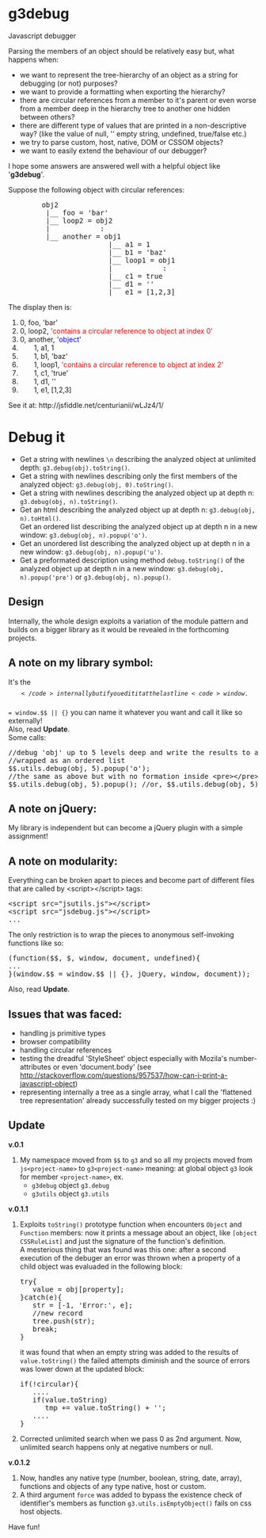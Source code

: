 g3debug
=======

Javascript debugger

Parsing the members of an object should be relatively easy but, what happens when:

+ we want to represent the tree-hierarchy of an object as a string for debugging (or not) purposes?
+ we want to provide a formatting when exporting the hierarchy?
+ there are circular references from a member to it's parent or even worse from a member deep in the hierarchy tree to another one hidden between others?
+ there are different type of values that are printed in a non-descriptive way? (like the value of null, '' empty string, undefined, true/false etc.)
+ we try to parse custom, host, native, DOM or CSSOM objects?
+ we want to easily extend the behaviour of our debugger?

I hope some answers are answered well with a helpful object like '<b>g3debug</b>'.

Suppose the following object with circular references:
<pre>
        obj2
         |__ foo = 'bar'
         |__ loop2 = obj2
         |            :
         |__ another = obj1
                        |__ a1 = 1
                        |__ b1 = 'baz'
                        |__ loop1 = obj1
                        |            :
                        |__ c1 = true
                        |__ d1 = ''
                        |__ e1 = [1,2,3]
</pre>
The display then is:
<ol>
<li><span style="margin-left: 0em">0, foo, 'bar'</span></li>
<li><span style="margin-left: 0em">0, loop2, <span style="color: red">'contains a circular reference to object at index 0'</span></span></li>
<li><span style="margin-left: 0em">0, another, <span style="color: blue">'object'</span></span></li>
<li><span style="margin-left: 2em">1, a1, 1</span></li>
<li><span style="margin-left: 2em">1, b1, 'baz'</span></li>
<li><span style="margin-left: 2em">1, loop1, <span style="color: red">'contains a circular reference to object at index 2'</span></span></li>
<li><span style="margin-left: 2em">1, c1, 'true'</span></li>
<li><span style="margin-left: 2em">1, d1, ''</span></li>
<li><span style="margin-left: 2em">1, e1, [1,2,3]</span></li>
</ol>
See it at: http://jsfiddle.net/centurianii/wLJz4/1/

Debug it
========
<ul>
<li>Get a string with newlines <code>\n</code> describing the analyzed object at unlimited depth: <code>g3.debug(obj).toString()</code>.</li>
<li>Get a string with newlines describing only the first members of the analyzed object: <code>g3.debug(obj, 0).toString()</code>.</li>
<li>Get a string with newlines describing the analyzed object up at depth n: <code>g3.debug(obj, n).toString()</code>.</li>
<li>Get an html describing the analyzed object up at depth n: <code>g3.debug(obj, n).toHtml()</code>.<br />
Get an ordered list describing the analyzed object up at depth n in a new window: <code>g3.debug(obj, n).popup('o')</code>.</li>
<li>Get an unordered list describing the analyzed object up at depth n in a new window: <code>g3.debug(obj, n).popup('u')</code>.</li>
<li>Get a preformated description using method <code>debug.toString()</code> of the analyzed object up at depth n in a new window: <code>g3.debug(obj, n).popup('pre')</code> or <code>g3.debug(obj, n).popup()</code>.</li>
</ul>

Design
------
Internally, the whole design exploits a variation of the module pattern and builds on a bigger library as it would be revealed in the forthcoming projects.

A note on my library symbol: 
-------------------------------------
It's the <code>$$</code> internally but if you edit it at the last line <code>window.$$ = window.$$ || {}</code> you can name it whatever you want and call it like so externally!<br />
Also, read <b>Update</b>.<br />
Some calls:
<pre>
//debug 'obj' up to 5 levels deep and write the results to a new window
//wrapped as an ordered list
$$.utils.debug(obj, 5).popup('o');
//the same as above but with no formation inside &lt;pre&gt;&lt;/pre&gt; tags
$$.utils.debug(obj, 5).popup(); //or, $$.utils.debug(obj, 5).popup('pre');
</pre>

A note on jQuery: 
-----------------------
My library is independent but can become a jQuery plugin with a simple assignment!

A note on modularity:
----------------------------
Everything can be broken apart to pieces and become part of different files that are called by &lt;script&gt;&lt;/script&gt; tags:

<pre>
&lt;script src="jsutils.js"&gt;&lt;/script&gt;
&lt;script src="jsdebug.js"&gt;&lt;/script&gt;
...
</pre>
The only restriction is to wrap the pieces to anonymous self-invoking functions like so:
<pre>
(function($$, $, window, document, undefined){
...
}(window.$$ = window.$$ || {}, jQuery, window, document));
</pre>
Also, read <b>Update</b>.

Issues that was faced:
----------------------
- handling js primitive types
- browser compatibility
- handling circular references
- testing the dreadful 'StyleSheet' object especially with Mozila's number-attributes or even 'document.body' (see http://stackoverflow.com/questions/957537/how-can-i-print-a-javascript-object)
- representing internally a tree as a single array, what I call the 'flattened tree representation' already successfully tested on my bigger projects :)

Update
------
<b>v.0.1</b><br />
<ol>
<li>My namespace moved from <code>$$</code> to <code>g3</code> and so all my projects moved from <code>js&lt;project-name&gt;</code> to <code>g3&lt;project-name&gt;</code> meaning: at global object <code>g3</code> look for member <code>&lt;project-name&gt;</code>, ex.<br />
<ul>
<li><code>g3debug</code> object <code>g3.debug</code></li>
<li><code>g3utils</code> object <code>g3.utils</code></li>
</ul>
</li>
</ol>
<b>v.0.1.1</b><br />
<ol>
<li>Exploits <code>toString()</code> prototype function when encounters <code>Object</code> and <code>Function</code> members: now it prints a message about an object, like <code>[object CSSRuleList]</code> and just the signature of the function's definition.<br />
A mesterious thing that was found was this one: after a second execution of the debuger an error was thrown when a property of a child object was evaluaded in the following block:
<pre>
try{
   value = obj[property];
}catch(e){
   str = [-1, 'Error:', e];
   //new record
   tree.push(str);
   break;
}
</pre>
it was found that when an empty string was added to the results of <code>value.toString()</code> the failed attempts diminish and the source of errors was lower down at the updated block:
<pre>
if(!circular){
   ....
   if(value.toString)
      tmp += value.toString() + '';
   ....
}
</pre>
</li>
<li>
Corrected unlimited search when we pass 0 as 2nd argument. Now, unlimited search happens only at negative numbers or null.
</li>
</ol>
<b>v.0.1.2</b><br />
<ol>
<li>Now, handles any native type (number, boolean, string, date, array), functions and objects of any type native, host or custom.
</li>
<li>A third argument <code>force</code> was added to bypass the existence check of identifier's members as function <code>g3.utils.isEmptyObject()</code> fails on css host objects.
</li>
</ol>

Have fun!

